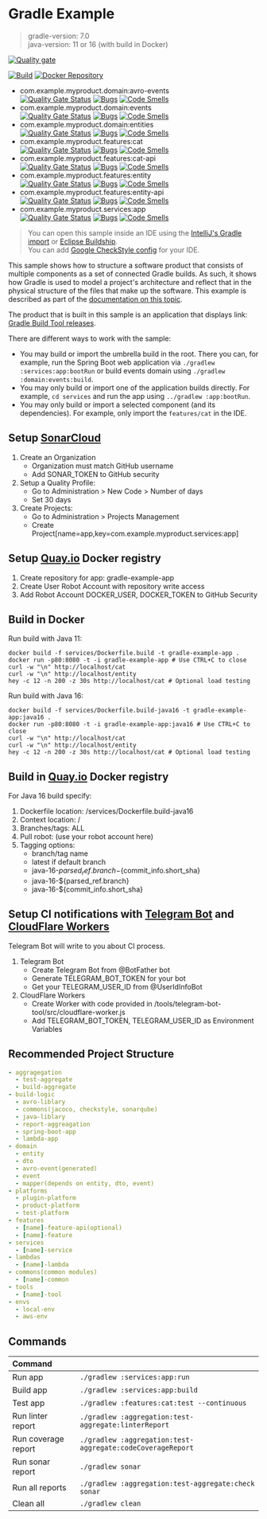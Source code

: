 # Gradle Example
> gradle-version: 7.0  
> java-version: 11 or 16 (with build in Docker)

[![Quality gate](https://sonarcloud.io/api/project_badges/quality_gate?project=com.example.myproduct.services%3Aapp)](https://sonarcloud.io/dashboard?id=com.example.myproduct.services%3Aapp)

[![Build](https://github.com/srcmaxim/gradle-example/actions/workflows/build.yml/badge.svg)](https://github.com/srcmaxim/gradle-example/actions/workflows/build.yml)
[![Docker Repository](https://img.shields.io/badge/docker-latest-brightgreen)](https://quay.io/repository/srcmaxim/gradle-example-app?tab=tags)

- com.example.myproduct.domain:avro-events  
  [![Quality Gate Status](https://sonarcloud.io/api/project_badges/measure?project=com.example.myproduct.domain:avro-events&metric=alert_status)](https://sonarcloud.io/dashboard?id=com.example.myproduct.domain:avro-events)
  [![Bugs](https://sonarcloud.io/api/project_badges/measure?project=com.example.myproduct.domain:avro-events&metric=bugs)](https://sonarcloud.io/dashboard?id=com.example.myproduct.domain:avro-events)
  [![Code Smells](https://sonarcloud.io/api/project_badges/measure?project=com.example.myproduct.domain:avro-events&metric=code_smells)](https://sonarcloud.io/dashboard?id=com.example.myproduct.domain:avro-events)
- com.example.myproduct.domain:events  
  [![Quality Gate Status](https://sonarcloud.io/api/project_badges/measure?project=com.example.myproduct.domain:events&metric=alert_status)](https://sonarcloud.io/dashboard?id=com.example.myproduct.domain:events)
  [![Bugs](https://sonarcloud.io/api/project_badges/measure?project=com.example.myproduct.domain:events&metric=bugs)](https://sonarcloud.io/dashboard?id=com.example.myproduct.domain:events)
  [![Code Smells](https://sonarcloud.io/api/project_badges/measure?project=com.example.myproduct.domain:events&metric=code_smells)](https://sonarcloud.io/dashboard?id=com.example.myproduct.domain:events)
- com.example.myproduct.domain:entities  
  [![Quality Gate Status](https://sonarcloud.io/api/project_badges/measure?project=com.example.myproduct.domain:entities&metric=alert_status)](https://sonarcloud.io/dashboard?id=com.example.myproduct.domain:entities)
  [![Bugs](https://sonarcloud.io/api/project_badges/measure?project=com.example.myproduct.domain:entities&metric=bugs)](https://sonarcloud.io/dashboard?id=com.example.myproduct.domain:entities)
  [![Code Smells](https://sonarcloud.io/api/project_badges/measure?project=com.example.myproduct.domain:entities&metric=code_smells)](https://sonarcloud.io/dashboard?id=com.example.myproduct.domain:entities)
- com.example.myproduct.features:cat  
  [![Quality Gate Status](https://sonarcloud.io/api/project_badges/measure?project=com.example.myproduct.features:cat&metric=alert_status)](https://sonarcloud.io/dashboard?id=com.example.myproduct.features:cat)
  [![Bugs](https://sonarcloud.io/api/project_badges/measure?project=com.example.myproduct.features:cat&metric=bugs)](https://sonarcloud.io/dashboard?id=com.example.myproduct.features:cat)
  [![Code Smells](https://sonarcloud.io/api/project_badges/measure?project=com.example.myproduct.features:cat&metric=code_smells)](https://sonarcloud.io/dashboard?id=com.example.myproduct.features:cat)
- com.example.myproduct.features:cat-api  
  [![Quality Gate Status](https://sonarcloud.io/api/project_badges/measure?project=com.example.myproduct.features:cat-api&metric=alert_status)](https://sonarcloud.io/dashboard?id=com.example.myproduct.features:cat-api)
  [![Bugs](https://sonarcloud.io/api/project_badges/measure?project=com.example.myproduct.features:cat-api&metric=bugs)](https://sonarcloud.io/dashboard?id=com.example.myproduct.features:cat-api)
  [![Code Smells](https://sonarcloud.io/api/project_badges/measure?project=com.example.myproduct.features:cat-api&metric=code_smells)](https://sonarcloud.io/dashboard?id=com.example.myproduct.features:cat-api)
- com.example.myproduct.features:entity  
  [![Quality Gate Status](https://sonarcloud.io/api/project_badges/measure?project=com.example.myproduct.features:entity&metric=alert_status)](https://sonarcloud.io/dashboard?id=com.example.myproduct.features:entity)
  [![Bugs](https://sonarcloud.io/api/project_badges/measure?project=com.example.myproduct.features:entity&metric=bugs)](https://sonarcloud.io/dashboard?id=com.example.myproduct.features:entity)
  [![Code Smells](https://sonarcloud.io/api/project_badges/measure?project=com.example.myproduct.features:entity&metric=code_smells)](https://sonarcloud.io/dashboard?id=com.example.myproduct.features:entity)
- com.example.myproduct.features:entity-api  
  [![Quality Gate Status](https://sonarcloud.io/api/project_badges/measure?project=com.example.myproduct.features:entity-api&metric=alert_status)](https://sonarcloud.io/dashboard?id=com.example.myproduct.features:entity-api)
  [![Bugs](https://sonarcloud.io/api/project_badges/measure?project=com.example.myproduct.features:entity-api&metric=bugs)](https://sonarcloud.io/dashboard?id=com.example.myproduct.features:entity-api)
  [![Code Smells](https://sonarcloud.io/api/project_badges/measure?project=com.example.myproduct.features:entity-api&metric=code_smells)](https://sonarcloud.io/dashboard?id=com.example.myproduct.features:entity-api)
- com.example.myproduct.services:app  
  [![Quality Gate Status](https://sonarcloud.io/api/project_badges/measure?project=com.example.myproduct.services:app&metric=alert_status)](https://sonarcloud.io/dashboard?id=com.example.myproduct.services:app)
  [![Bugs](https://sonarcloud.io/api/project_badges/measure?project=com.example.myproduct.services:app&metric=bugs)](https://sonarcloud.io/dashboard?id=com.example.myproduct.services:app)
  [![Code Smells](https://sonarcloud.io/api/project_badges/measure?project=com.example.myproduct.services:app&metric=code_smells)](https://sonarcloud.io/dashboard?id=com.example.myproduct.services:app)
  

> You can open this sample inside an IDE using the [IntelliJ's Gradle import](https://www.jetbrains.com/help/idea/gradle.html#gradle_import_project_start) or [Eclipse Buildship](https://projects.eclipse.org/projects/tools.buildship).  
> You can add [Google CheckStyle config](build-logic/commons/src/main/resources/StyleSources.md) for your IDE.

This sample shows how to structure a software product that consists of multiple components as a set of connected Gradle builds.
As such, it shows how Gradle is used to model a project's architecture and reflect that in the physical structure of the files that make up the software.
This example is described as part of the [documentation on this topic](https://docs.gradle.org/7.0/userguide/structuring_software_products.html).

The product that is built in this sample is an application that displays link: [Gradle Build Tool releases](https://gradle.org/releases/).

There are different ways to work with the sample:

- You may build or import the umbrella build in the root.
  There you can, for example, run the Spring Boot web application via `./gradlew :services:app:bootRun` or build events domain using `./gradlew :domain:events:build`.
- You may only build or import one of the application builds directly.
  For example, `cd services` and run the app using  `../gradlew :app:bootRun`.
- You may only build or import a selected component (and its dependencies).
  For example, only import the `features/cat` in the IDE.

## Setup [SonarCloud](https://sonarcloud.io/)

1. Create an Organization
   - Organization must match GitHub username
   - Add SONAR_TOKEN to GitHub security 
2. Setup a Quality Profile:
   - Go to Administration > New Code > Number of days
   - Set 30 days
3. Create Projects:
   - Go to Administration > Projects Management
   - Create Project\[name=app,key=com.example.myproduct.services:app]
    
## Setup [Quay.io](https://quay.io) Docker registry

1. Create repository for app: gradle-example-app
2. Create User Robot Account with repository write access
3. Add Robot Account DOCKER_USER, DOCKER_TOKEN to GitHub Security

## Build in Docker

Run build with Java 11:

```
docker build -f services/Dockerfile.build -t gradle-example-app .
docker run -p80:8080 -t -i gradle-example-app # Use CTRL+C to close
curl -w "\n" http://localhost/cat
curl -w "\n" http://localhost/entity
hey -c 12 -n 200 -z 30s http://localhost/cat # Optional load testing
```

Run build with Java 16:

```
docker build -f services/Dockerfile.build-java16 -t gradle-example-app:java16 .
docker run -p80:8080 -t -i gradle-example-app:java16 # Use CTRL+C to close
curl -w "\n" http://localhost/cat
curl -w "\n" http://localhost/entity
hey -c 12 -n 200 -z 30s http://localhost/cat # Optional load testing
```

## Build in [Quay.io](https://quay.io) Docker registry

For Java 16 build specify:

1. Dockerfile location: /services/Dockerfile.build-java16
2. Context location: /
3. Branches/tags: ALL
4. Pull robot: (use your robot account here)
5. Tagging options:
   - branch/tag name
   - latest if default branch
   - java-16-${parsed_ref.branch}-${commit_info.short_sha}
   - java-16-${parsed_ref.branch}
   - java-16-${commit_info.short_sha}
    
## Setup CI notifications with [Telegram Bot](https://telegram.org/blog/bot-revolution) and [CloudFlare Workers](https://workers.cloudflare.com/)

Telegram Bot will write to you about CI process.

1. Telegram Bot
   - Create Telegram Bot from @BotFather bot
   - Generate TELEGRAM_BOT_TOKEN for your bot
   - Get your TELEGRAM_USER_ID from @UserIdInfoBot
2. CloudFlare Workers
   - Create Worker with code provided in /tools/telegram-bot-tool/src/cloudflare-worker.js
   - Add TELEGRAM_BOT_TOKEN, TELEGRAM_USER_ID as Environment Variables

## Recommended Project Structure

```yml
- aggragegation
  - test-aggregate
  - build-aggregate
- build-logic
  - avro-liblary
  - commons(jacoco, checkstyle, sonarqube)
  - java-liblary
  - report-aggreagation
  - spring-boot-app
  - lambda-app
- domain
  - entity
  - dto
  - avro-event(generated)
  - event
  - mapper(depends on entity, dto, event)
- platforms
  - plugin-platform
  - product-platform
  - test-platform
- features
  - [name]-feature-api(optional)
  - [name]-feature
- services
  - [name]-service
- lambdas
  - [name]-lambda
- commons(common modules)
  - [name]-common
- tools
  - [name]-tool
- envs
  - local-env
  - aws-env
```

## Commands

|Command||
|:---|---|
|Run app|`./gradlew :services:app:run`
|Build app| `./gradlew :services:app:build`
|Test app|`./gradlew :features:cat:test --continuous`
|Run linter report|`./gradlew :aggregation:test-aggregate:linterReport`
|Run coverage report|`./gradlew :aggregation:test-aggregate:codeCoverageReport`
|Run sonar report|`./gradlew sonar`
|Run all reports|`./gradlew :aggregation:test-aggregate:check sonar`
|Clean all|`./gradlew clean`
